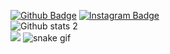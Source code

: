[![Github Badge](https://img.shields.io/badge/-Github-000?style=quare&labelColor=000&logo=Github&logoColor=white&link=link)](https://github.com/mucahitsendinc) 
[![Instagram Badge](https://img.shields.io/badge/-Instagram-C13584?style=flat-quare&labelColor=C13584&logo=instagram&logoColor=white&link=link)](https://www.instagram.com/mucahitsndc/) <br>
![Github stats 2](https://github-readme-stats.vercel.app/api?username=mucahitsendinc&show_icons=true&theme=radical)<br>
![](https://komarev.com/ghpvc/?username=mucahitsendinc)
![snake gif](https://github.com/mucahitsendinc/mucahitsendinc/blob/output/github-contribution-grid-snake.gif)
